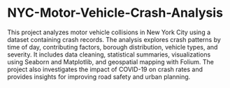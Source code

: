 # NYC-Motor-Vehicle-Crash-Analysis

This project analyzes motor vehicle collisions in New York City using a dataset containing crash records. The analysis explores crash patterns by time of day, contributing factors, borough distribution, vehicle types, and severity. It includes data cleaning, statistical summaries, visualizations using Seaborn and Matplotlib, and geospatial mapping with Folium. The project also investigates the impact of COVID-19 on crash rates and provides insights for improving road safety and urban planning.
